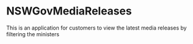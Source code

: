 # NSWGovMediaReleases
This is an application for customers to view the latest media releases by filtering the ministers 
